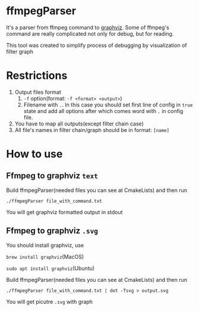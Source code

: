 # ffmpegParser

It's a parser from ffmpeg command to [graphviz](https://graphviz.or). Some of ffmpeg's command are really complicated not only for debug, but for reading. 

This tool was created to simplify process of debugging by visualization of filter graph

# Restrictions 

1. Output files format 
   1. `-f` option(format: `-f <format> <output>`)
   2. Filename with `.`. In this case you should set first line of config in `true` state and add all options after which comes word with `.` in config file.
2. You have to map all outputs(except filter chain case)
3. All file's names in filter chain/graph should be in format: `[name]`
 
# How to use
## Ffmpeg to graphviz `text`

Build ffmpegParser(needed files you can see at CmakeLists) and then run 

`./ffmpegParser file_with_command.txt`

You will get graphviz formatted output in stdout

## Ffmpeg to graphviz `.svg`

You should install graphviz, use 

`brew install graphviz`(MacOS)

`sudo apt install graphviz`(Ubuntu)

Build ffmpegParser(needed files you can see at CmakeLists) and then run 

`./ffmpegParser file_with_command.txt | dot -Tsvg > output.svg`

You will get picutre `.svg` with graph
